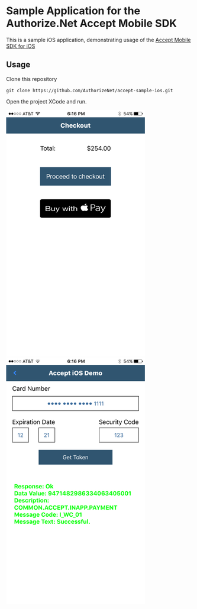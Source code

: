 # Sample Application for the Authorize.Net Accept Mobile SDK

This is a sample iOS application, demonstrating usage of the [Accept Mobile SDK for iOS](https://github.com/AuthorizeNet/accept-sdk-ios) 

## Usage

Clone this repository
````
git clone https://github.com/AuthorizeNet/accept-sample-ios.git
````

Open the project XCode and run.

![Apple Pay](screenshot2.png?raw=true "Apple Pay")  ![Accept Token](screenshot1.png?raw=true "Accept Token")
